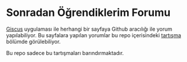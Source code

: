 # Sonradan Öğrendiklerim Forumu

[Giscus][giscus] uygulaması ile herhangi bir sayfaya Github aracılığı ile yorum yapılabiliyor. Bu
sayfalara yapılan yorumlar bu repo içerisindeki [tartışma][tartisma] bölümde görülebiliyor.

Bu repo sadece bu tartışmaları barındırmaktadır.

[giscus]: https://giscus.app/
[tartisma]: https://github.com/orgs/sonradanogrendiklerim/discussions
